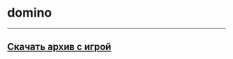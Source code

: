# domino
__________
## [Скачать архив с игрой](https://github.com/MiF318/domino/raw/main/Domino_demo_0.1.zip)
